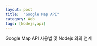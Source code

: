 ```yaml
---
layout: post
title:  "Google Map API"
category: Web
tags: [Nodejs,api]
---
```



Google Map API 사용법 및 Nodejs 와의 연계

<!-- more -->